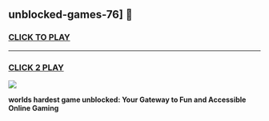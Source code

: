 
## unblocked-games-76] 👋
<h3>
<a href="https://premium.freeplayer.one?title=unblocked-games-76]&ref=14F">CLICK TO PLAY</a></h3>
<hr>

<h3>
<a href="https://premium.freeplayer.one?title=unblocked-games-76]&ref=14F">CLICK 2 PLAY</a>
  
</h3>

<a href="https://premium.freeplayer.one?title=unblocked-games-76]&ref=12F/"><img src="https://clearcache.store/games.png"></a>


**worlds hardest game unblocked: Your Gateway to Fun and Accessible Online Gaming**
